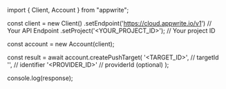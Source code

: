 import { Client, Account } from "appwrite";

const client = new Client()
    .setEndpoint('https://cloud.appwrite.io/v1') // Your API Endpoint
    .setProject('&lt;YOUR_PROJECT_ID&gt;'); // Your project ID

const account = new Account(client);

const result = await account.createPushTarget(
    '<TARGET_ID>', // targetId
    '<IDENTIFIER>', // identifier
    '<PROVIDER_ID>' // providerId (optional)
);

console.log(response);
